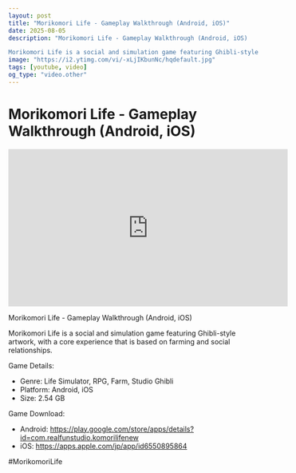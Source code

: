 ```yaml
---
layout: post
title: "Morikomori Life - Gameplay Walkthrough (Android, iOS)"
date: 2025-08-05
description: "Morikomori Life - Gameplay Walkthrough (Android, iOS)

Morikomori Life is a social and simulation game featuring Ghibli-style artwork, with a core exper..."
image: "https://i2.ytimg.com/vi/-xLjIKbunNc/hqdefault.jpg"
tags: [youtube, video]
og_type: "video.other"
---
```


<script type="application/ld+json">
{
  "@context": "http://schema.org",
  "@type": "VideoObject",
  "name": "Morikomori Life - Gameplay Walkthrough (Android, iOS)",
  "description": "Morikomori Life - Gameplay Walkthrough (Android, iOS)\n\nMorikomori Life is a social and simulation game featuring Ghibli-style artwork, with a core experience that is based on farming and social relationships.\n\nGame Details:\n\n- Genre: Life Simulator, RPG, Farm, Studio Ghibli\n- Platform: Android, iOS\n- Size: 2.54 GB \n\nGame Download:\n\n- Android: https://play.google.com/store/apps/details?id=com.realfunstudio.komorilifenew\n- iOS: https://apps.apple.com/jp/app/id6550895864\n\n#MorikomoriLife",
  "thumbnailUrl": "https://i2.ytimg.com/vi/-xLjIKbunNc/hqdefault.jpg",
  "uploadDate": "2025-08-05T15:00:00",
  "embedUrl": "https://www.youtube.com/embed/-xLjIKbunNc",
  "publisher": {
    "@type": "Person",
    "name": "Celo Zaga"
  },
  "mainEntityOfPage": {
    "@type": "WebPage",
    "@id": "https://celozaga.github.io/2025/08/05/morikomori-life---gameplay-walkthrough-(android,-ios)--xLjIKbunNc.html"
  },
  "duration": "PT0M0S"
}
</script>

<script type="application/ld+json">
{
  "@context": "http://schema.org",
  "@type": "BlogPosting",
  "headline": "Morikomori Life - Gameplay Walkthrough (Android, iOS)",
  "image": "https://i2.ytimg.com/vi/-xLjIKbunNc/hqdefault.jpg",
  "publisher": {
    "@type": "Person",
    "name": "Celo Zaga"
  },
  "url": "https://celozaga.github.io/2025/08/05/morikomori-life---gameplay-walkthrough-(android,-ios)--xLjIKbunNc.html",
  "datePublished": "2025-08-05T15:00:00",
  "dateCreated": "2025-08-05T15:00:00",
  "dateModified": "2025-08-05T15:00:00",
  "description": "Morikomori Life - Gameplay Walkthrough (Android, iOS)\n\nMorikomori Life is a social and simulation game featuring Ghibli-style artwork, with a core exper...",
  "author": {
    "@type": "Person",
    "name": "Celo Zaga"
  },
  "mainEntityOfPage": {
    "@type": "WebPage",
    "@id": "https://celozaga.github.io/2025/08/05/morikomori-life---gameplay-walkthrough-(android,-ios)--xLjIKbunNc.html"
  }
}
</script>

<h1 class="youtube-post-title">Morikomori Life - Gameplay Walkthrough (Android, iOS)</h1>

<iframe width="560" height="315" src="https://www.youtube.com/embed/-xLjIKbunNc" class="youtube-post-embed" frameborder="0" allowfullscreen></iframe>

<p class="youtube-post-description">Morikomori Life - Gameplay Walkthrough (Android, iOS)

Morikomori Life is a social and simulation game featuring Ghibli-style artwork, with a core experience that is based on farming and social relationships.

Game Details:

- Genre: Life Simulator, RPG, Farm, Studio Ghibli
- Platform: Android, iOS
- Size: 2.54 GB 

Game Download:

- Android: https://play.google.com/store/apps/details?id=com.realfunstudio.komorilifenew
- iOS: https://apps.apple.com/jp/app/id6550895864

#MorikomoriLife</p>
